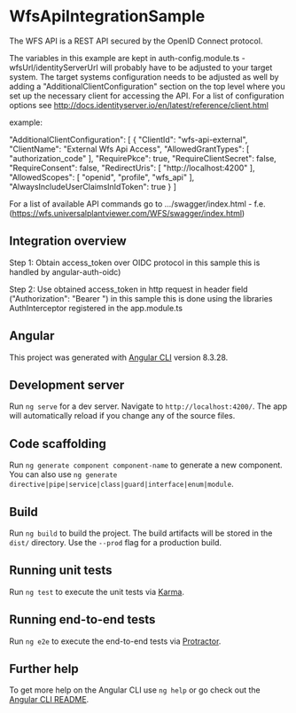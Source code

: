 # WfsApiIntegrationSample

The WFS API is a REST API secured by the OpenID Connect protocol.

The variables in this example are kept in auth-config.module.ts - wfsUrl/identityServerUrl will probably have to be adjusted to your target system.
The target systems configuration needs to be adjusted as well by adding a "AdditionalClientConfiguration" section on the top level where you set up the necessary client for accessing the API.
For a list of configuration options see http://docs.identityserver.io/en/latest/reference/client.html 

example:

 "AdditionalClientConfiguration": [
    {
      "ClientId": "wfs-api-external",
      "ClientName": "External Wfs Api Access",
      "AllowedGrantTypes": [ "authorization_code" ],
      "RequirePkce": true,
      "RequireClientSecret": false,
      "RequireConsent": false,
      "RedirectUris": [ "http://localhost:4200" ],
      "AllowedScopes": [ "openid", "profile", "wfs_api" ],
      "AlwaysIncludeUserClaimsInIdToken": true
    }
  ]

For a list of available API commands go to .../swagger/index.html - f.e. (https://wfs.universalplantviewer.com/WFS/swagger/index.html)

## Integration overview

Step 1: Obtain access_token over OIDC protocol
in this sample this is handled by angular-auth-oidc)

Step 2: Use obtained access_token in http request in header field ("Authorization": "Bearer <token>")
in this sample this is done using the libraries AuthInterceptor registered in the app.module.ts

## Angular

This project was generated with [Angular CLI](https://github.com/angular/angular-cli) version 8.3.28.

## Development server

Run `ng serve` for a dev server. Navigate to `http://localhost:4200/`. The app will automatically reload if you change any of the source files.

## Code scaffolding

Run `ng generate component component-name` to generate a new component. You can also use `ng generate directive|pipe|service|class|guard|interface|enum|module`.

## Build

Run `ng build` to build the project. The build artifacts will be stored in the `dist/` directory. Use the `--prod` flag for a production build.

## Running unit tests

Run `ng test` to execute the unit tests via [Karma](https://karma-runner.github.io).

## Running end-to-end tests

Run `ng e2e` to execute the end-to-end tests via [Protractor](http://www.protractortest.org/).

## Further help

To get more help on the Angular CLI use `ng help` or go check out the [Angular CLI README](https://github.com/angular/angular-cli/blob/master/README.md).


